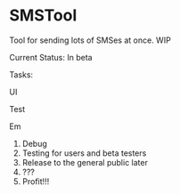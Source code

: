 # SMSTool
Tool for sending lots of SMSes at once. WIP

Current Status: In beta 

Tasks: <p/>
UI <p/>
Test <p/>
Em

1. Debug
2. Testing for users and beta testers
3. Release to the general public later
4. ???
5. Profit!!!


